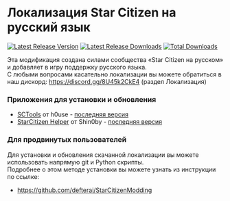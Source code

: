 # Локализация Star Citizen на русский язык

[![Latest Release Version](https://img.shields.io/github/release/n1ghter/Star_Citizen_Ru?sort=date)](https://github.com/n1ghter/Star_Citizen_Ru/releases/latest)
[![Latest Release Downloads](https://img.shields.io/github/downloads/n1ghter/Star_Citizen_Ru/latest/total)](https://github.com/n1ghter/Star_Citizen_Ru/releases/latest)
[![Total Downloads](https://img.shields.io/github/downloads/n1ghter/Star_Citizen_Ru/total.svg)](https://github.com/n1ghter/Star_Citizen_Ru/releases)

Эта модификация создана силами сообщества «Star Citizen на русском» и добавляет в игру поддержку русского языка.  
С любыми вопросами касательно локализации вы можете обратиться в наш дискорд: https://discord.gg/8U45k2CkE4 (раздел Локализация) 

### Приложения для установки и обновления

* [SCTools](https://github.com/h0useRus/StarCitizen) от h0use - [последняя версия](https://github.com/h0useRus/StarCitizen/releases/latest)
* [StarCitizen Helper](https://github.com/Shin0by/StarCitizen-Helper) от Shin0by - [последняя версия](https://github.com/Shin0by/StarCitizen-Helper/releases/latest)

### Для продвинутых пользователей

Для установки и обновления скачанной локализации вы можете использовать напрямую git и Python скрипты.  
Подробнее о этом методе установки вы можете узнать из инструкции по ссылке:  
* https://github.com/defterai/StarCitizenModding
